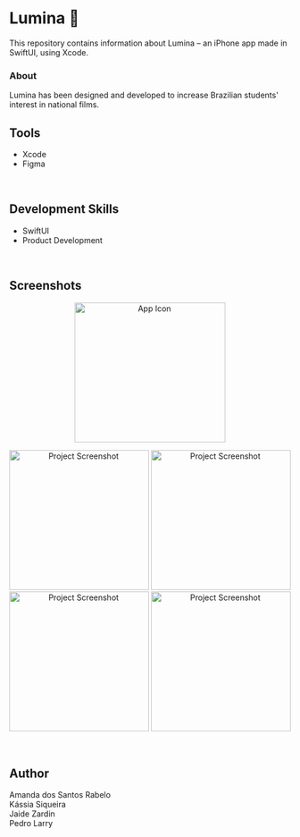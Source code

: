 # Lumina 🎥
This repository contains information about Lumina – an iPhone app made in SwiftUI, using Xcode.<br>

### About
Lumina has been designed and developed to increase Brazilian students' interest in national films.
<br>

## Tools
- Xcode
- Figma
<br>

## Development Skills
- SwiftUI
- Product Development
<br>

## Screenshots
<p align="center">
<img alt="App Icon" width="270" height="250" src="https://github.com/user-attachments/assets/eff50c63-0402-411c-b6fc-d84fbed563a7"></p>
<p align="center">
<img alt="Project Screenshot" width="250" src="https://github.com/user-attachments/assets/29126d8b-1dcd-426c-ba35-a3e066a7847a">
<img alt="Project Screenshot" width="250" src="https://github.com/user-attachments/assets/02315c57-07ff-4ff2-8d8a-e8262dcf2b17">
<img alt="Project Screenshot" width="250" src="https://github.com/user-attachments/assets/aa389ca7-1adc-4499-9cd5-eac1317b7214">
<img alt="Project Screenshot" width="250" src="https://github.com/user-attachments/assets/0fed0fb5-b3b9-4133-971b-2fd83c438bf7">
</p>
<br>

## Author
Amanda dos Santos Rabelo<br>
Kássia Siqueira<br>
Jaide Zardin<br>
Pedro Larry<br>
